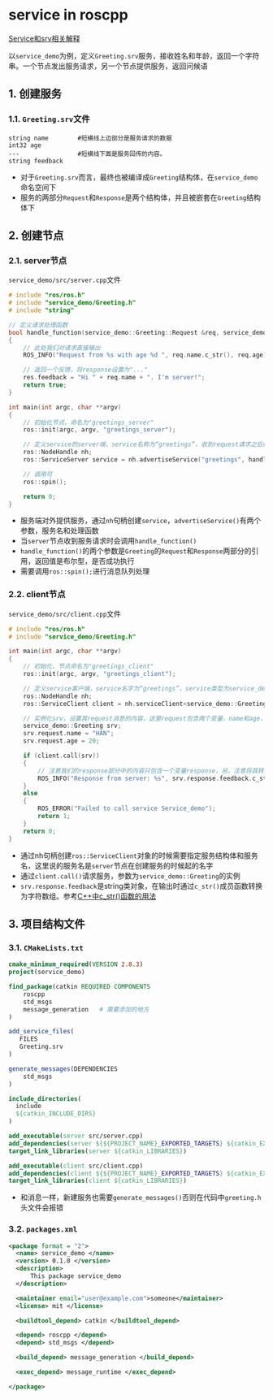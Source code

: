 # service in roscpp

[Service和srv相关解释](./Service和srv.md)

以`service_demo`为例，定义`Greeting.srv`服务，接收姓名和年龄，返回一个字符串。一个节点发出服务请求，另一个节点提供服务，返回问候语

## 1. 创建服务

### 1.1. `Greeting.srv`文件

```text
string name        #短横线上边部分是服务请求的数据
int32 age          
---                #短横线下面是服务回传的内容。
string feedback
```

- 对于`Greeting.srv`而言，最终也被编译成`Greeting`结构体，在`service_demo`命名空间下
- 服务的两部分`Request`和`Response`是两个结构体，并且被嵌套在`Greeting`结构体下

## 2. 创建节点

### 2.1. server节点

`service_demo/src/server.cpp`文件

```cpp
# include "ros/ros.h"
# include "service_demo/Greeting.h"
# include "string"

// 定义请求处理函数
bool handle_function(service_demo::Greeting::Request &req, service_demo::Greeting::Response &res)
{
    // 此处我们对请求直接输出
    ROS_INFO("Request from %s with age %d ", req.name.c_str(), req.age);

    // 返回一个反馈，将response设置为"..."
    res.feedback = "Hi " + req.name + ". I'm server!";
    return true;
}

int main(int argc, char **argv)
{
    // 初始化节点，命名为"greetings_server"
    ros::init(argc, argv, "greetings_server");

    // 定义service的server端，service名称为“greetings”，收到request请求之后传递给handle_function进行处理
    ros::NodeHandle nh;
    ros::ServiceServer service = nh.advertiseService("greetings", handle_function);

    // 调用可
    ros::spin();

    return 0;
}
```

- 服务端对外提供服务，通过`nh`句柄创建`service`，`advertiseService()`有两个参数，服务名和处理函数
- 当`server`节点收到服务请求时会调用`handle_function()`
- `handle_function()`的两个参数是`Greeting`的`Request`和`Response`两部分的引用，返回值是布尔型，是否成功执行
- 需要调用`ros::spin();`进行消息队列处理

### 2.2. client节点

`service_demo/src/client.cpp`文件

```cpp
# include "ros/ros.h"
# include "service_demo/Greeting.h"

int main(int argc, char **argv)
{
    // 初始化，节点命名为"greetings_client"
    ros::init(argc, argv, "greetings_client");

    // 定义service客户端，service名字为“greetings”，service类型为service_demo
    ros::NodeHandle nh;
    ros::ServiceClient client = nh.serviceClient<service_demo::Greeting>("greetings");

    // 实例化srv，设置其request消息的内容，这里request包含两个变量，name和age，见Greeting.srv
    service_demo::Greeting srv;
    srv.request.name = "HAN";
    srv.request.age = 20;

    if (client.call(srv))
    {
        // 注意我们的response部分中的内容只包含一个变量response，另，注意将其转变成字符串
        ROS_INFO("Response from server: %s", srv.response.feedback.c_str());
    }
    else
    {
        ROS_ERROR("Failed to call service Service_demo");
        return 1;
    }
    return 0;
}

```

- 通过nh句柄创建`ros::ServiceClient`对象的时候需要指定服务结构体和服务名，这里说的服务名是`server`节点在创建服务的时候起的名字
- 通过`client.call()`请求服务，参数为`service_demo::Greeting`的实例
- `srv.response.feedback`是string类对象，在输出时通过`c_str()`成员函数转换为字符数组。参考[C++中c_str()函数的用法](https://blog.csdn.net/JIEJINQUANIL/article/details/51547027)

## 3. 项目结构文件

### 3.1. `CMakeLists.txt`

```cmake
cmake_minimum_required(VERSION 2.8.3)
project(service_demo)

find_package(catkin REQUIRED COMPONENTS
    roscpp
    std_msgs
    message_generation   # 需要添加的地方
)

add_service_files(
   FILES
   Greeting.srv
)

generate_messages(DEPENDENCIES 
    std_msgs
)

include_directories(
  include
  ${catkin_INCLUDE_DIRS}
)

add_executable(server src/server.cpp)
add_dependencies(server ${${PROJECT_NAME}_EXPORTED_TARGETS} ${catkin_EXPORTED_TARGETS})
target_link_libraries(server ${catkin_LIBRARIES})

add_executable(client src/client.cpp)
add_dependencies(client ${${PROJECT_NAME}_EXPORTED_TARGETS} ${catkin_EXPORTED_TARGETS})
target_link_libraries(client ${catkin_LIBRARIES})
```

- 和消息一样，新建服务也需要`generate_messages()`否则在代码中`greeting.h`头文件会报错

### 3.2. `packages.xml`

```xml
<package format = "2">
  <name> service_demo </name>
  <version> 0.1.0 </version>
  <description>
      This package service_demo
  </description>

  <maintainer email="user@example.com">someone</maintainer>
  <license> mit </license>

  <buildtool_depend> catkin </buildtool_depend>

  <depend> roscpp </depend>
  <depend> std_msgs </depend>

  <build_depend> message_generation </build_depend>

  <exec_depend> message_runtime </exec_depend>

</package>
```

